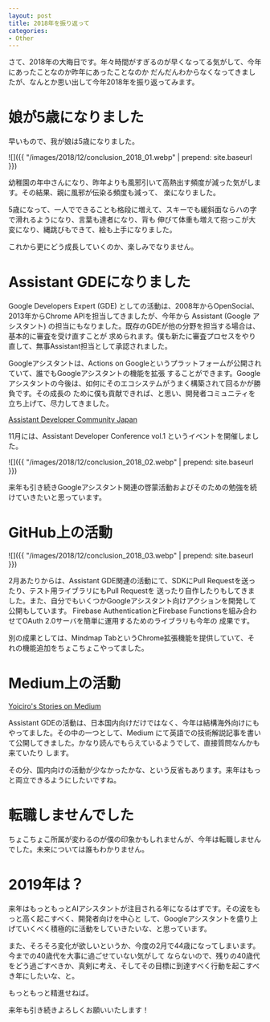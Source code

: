 ```yaml
---
layout: post
title: 2018年を振り返って
categories:
- Other
---
```


さて、2018年の大晦日です。年々時間がすぎるのが早くなってる気がして、今年にあったことなのか昨年にあったことなのか
だんだんわからなくなってきましたが、なんとか思い出して今年2018年を振り返ってみます。

# 娘が5歳になりました

早いもので、我が娘は5歳になりました。

![]({{ "/images/2018/12/conclusion_2018_01.webp" | prepend: site.baseurl }})

幼稚園の年中さんになり、昨年よりも風邪引いて高熱出す頻度が減った気がします。その結果、親に風邪が伝染る頻度も減って、
楽になりました。

5歳になって、一人でできることも格段に増えて、スキーでも緩斜面ならハの字で滑れるようになり、言葉も達者になり、背も
伸びて体重も増えて抱っこが大変になり、縄跳びもできて、絵も上手になりました。

これから更にどう成長していくのか、楽しみでなりません。

# Assistant GDEになりました

Google Developers Expert (GDE) としての活動は、2008年からOpenSocial、2013年からChrome APIを担当してきましたが、今年から
Assistant (Google アシスタント) の担当にもなりました。既存のGDEが他の分野を担当する場合は、基本的に審査を受け直すことが
求められます。僕も新たに審査プロセスをやり直して、無事Assistant担当として承認されました。

Googleアシスタントは、Actions on Googleというプラットフォームが公開されていて、誰でもGoogleアシスタントの機能を拡張
することができます。Googleアシスタントの今後は、如何にそのエコシステムがうまく構築されて回るかが勝負です。その成長の
ために僕も貢献できれば、と思い、開発者コミュニティを立ち上げて、尽力してきました。

[Assistant Developer Community Japan](https://groups.google.com/d/forum/assistant-developer-community-japan)

11月には、Assistant Developer Conference vol.1 というイベントを開催しました。

![]({{ "/images/2018/12/conclusion_2018_02.webp" | prepend: site.baseurl }})

来年も引き続きGoogleアシスタント関連の啓蒙活動およびそのための勉強を続けていきたいと思っています。

# GitHub上の活動

![]({{ "/images/2018/12/conclusion_2018_03.webp" | prepend: site.baseurl }})

2月あたりからは、Assistant GDE関連の活動にて、SDKにPull Requestを送ったり、テスト用ライブラリにもPull Requestを
送ったり自作したりもしてきました。また、自分でもいくつかGoogleアシスタント向けアクションを開発して公開もしています。
Firebase AuthenticationとFirebase Functionsを組み合わせてOAuth 2.0サーバを簡単に運用するためのライブラリも今年の
成果です。

別の成果としては、Mindmap TabというChrome拡張機能を提供していて、それの機能追加をちょこちょこやってました。

# Medium上の活動

[Yoiciro's Stories on Medium](https://medium.com/me/stories/public)

Assistant GDEの活動は、日本国内向けだけではなく、今年は結構海外向けにもやってました。その中の一つとして、Medium
にて英語での技術解説記事を書いて公開してきました。かなり読んでもらえているようでして、直接質問なんかも来ていたり
します。

その分、国内向けの活動が少なかったかな、という反省もあります。来年はもっと両立できるようにしたいですね。

# 転職しませんでした

ちょこちょこ所属が変わるのが僕の印象かもしれませんが、今年は転職しませんでした。未来については誰もわかりません。

# 2019年は？

来年はもっともっとAIアシスタントが注目される年になるはずです。その波をもっと高く起こすべく、開発者向けを中心と
して、Googleアシスタントを盛り上げていくべく積極的に活動をしていきたいな、と思っています。

また、そろそろ変化が欲しいというか、今度の2月で44歳になってしまいます。今までの40歳代を大事に過ごせていない気がして
ならないので、残りの40歳代をどう過ごすべきか、真剣に考え、そしてその目標に到達すべく行動を起こすべき年にしたいな、と。

もっともっと精進せねば。

来年も引き続きよろしくお願いいたします！

